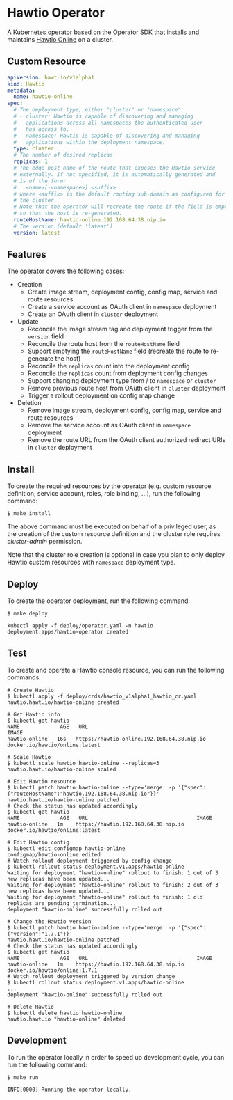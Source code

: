# Hawtio Operator

A Kubernetes operator based on the Operator SDK that installs and maintains [Hawtio Online](https://github.com/hawtio/hawtio-online) on a cluster.

## Custom Resource

```yaml
apiVersion: hawt.io/v1alpha1
kind: Hawtio
metadata:
  name: hawtio-online
spec:
  # The deployment type, either "cluster" or "namespace":
  # - cluster: Hawtio is capable of discovering and managing
  #   applications across all namespaces the authenticated user
  #   has access to.
  # - namespace: Hawtio is capable of discovering and managing
  #   applications within the deployment namespace.
  type: cluster
  # The number of desired replicas
  replicas: 1
  # The edge host name of the route that exposes the Hawtio service
  # externally. If not specified, it is automatically generated and
  # is of the form:
  #   <name>[-<namespace>].<suffix>
  # where <suffix> is the default routing sub-domain as configured for
  # the cluster.
  # Note that the operator will recreate the route if the field is emptied,
  # so that the host is re-generated.
  routeHostName: hawtio-online.192.168.64.38.nip.io
  # The version (default 'latest')
  version: latest
```

## Features

The operator covers the following cases:

* Creation
  * Create image stream, deployment config, config map, service and route resources
  * Create a service account as OAuth client in `namespace` deployment
  * Create an OAuth client in `cluster` deployment
* Update
  * Reconcile the image stream tag and deployment trigger from the `version` field
  * Reconcile the route host from the `routeHostName` field
  * Support emptying the `routeHostName` field (recreate the route to re-generate the host)
  * Reconcile the `replicas` count into the deployment config
  * Reconcile the `replicas` count from deployment config changes
  * Support changing deployment type from / to `namespace` or `cluster`
  * Remove previous route host from OAuth client in `cluster` deployment
  * Trigger a rollout deployment on config map change
* Deletion
  * Remove image stream, deployment config, config map, service and route resources
  * Remove the service account as OAuth client in `namespace` deployment
  * Remove the route URL from the OAuth client authorized redirect URIs in `cluster` deployment

## Install

To create the required resources by the operator (e.g. custom resource definition, service account, roles, role binding, ...), run the following command:

```console
$ make install
```

The above command must be executed on behalf of a privileged user, as the creation of the custom resource definition and the cluster role requires _cluster-admin_ permission.

Note that the cluster role creation is optional in case you plan to only deploy Hawtio custom resources with `namespace` deployment type.

## Deploy

To create the operator deployment, run the following command:

```console
$ make deploy

kubectl apply -f deploy/operator.yaml -n hawtio
deployment.apps/hawtio-operator created
```

## Test

To create and operate a Hawtio console resource, you can run the following commands:

```console
# Create Hawtio
$ kubectl apply -f deploy/crds/hawtio_v1alpha1_hawtio_cr.yaml
hawtio.hawt.io/hawtio-online created

# Get Hawtio info
$ kubectl get hawtio
NAME             AGE   URL                                           IMAGE
hawtio-online   16s   https://hawtio-online.192.168.64.38.nip.io   docker.io/hawtio/online:latest

# Scale Hawtio
$ kubectl scale hawtio hawtio-online --replicas=3
hawtio.hawt.io/hawtio-online scaled

# Edit Hawtio resource
$ kubectl patch hawtio hawtio-online --type='merge' -p '{"spec":{"routeHostName":"hawtio.192.168.64.38.nip.io"}}'
hawtio.hawt.io/hawtio-online patched
# Check the status has updated accordingly
$ kubectl get hawtio
NAME             AGE   URL                                   IMAGE
hawtio-online   1m    https://hawtio.192.168.64.38.nip.io   docker.io/hawtio/online:latest

# Edit Hawtio config
$ kubectl edit configmap hawtio-online
configmap/hawtio-online edited
# Watch rollout deployment triggered by config change
$ kubectl rollout status deployment.v1.apps/hawtio-online
Waiting for deployment "hawtio-online" rollout to finish: 1 out of 3 new replicas have been updated...
Waiting for deployment "hawtio-online" rollout to finish: 2 out of 3 new replicas have been updated...
Waiting for deployment "hawtio-online" rollout to finish: 1 old replicas are pending termination...
deployment "hawtio-online" successfully rolled out

# Change the Hawtio version
$ kubectl patch hawtio hawtio-online --type='merge' -p '{"spec":{"version":"1.7.1"}}'
hawtio.hawt.io/hawtio-online patched
# Check the status has updated accordingly
$ kubectl get hawtio
NAME             AGE   URL                                   IMAGE
hawtio-online   1m    https://hawtio.192.168.64.38.nip.io   docker.io/hawtio/online:1.7.1
# Watch rollout deployment triggered by version change
$ kubectl rollout status deployment.v1.apps/hawtio-online
...
deployment "hawtio-online" successfully rolled out

# Delete Hawtio
$ kubectl delete hawtio hawtio-online
hawtio.hawt.io "hawtio-online" deleted
```

## Development

To run the operator locally in order to speed up development cycle, you can run the following command:

```console
$ make run

INFO[0000] Running the operator locally.
```
